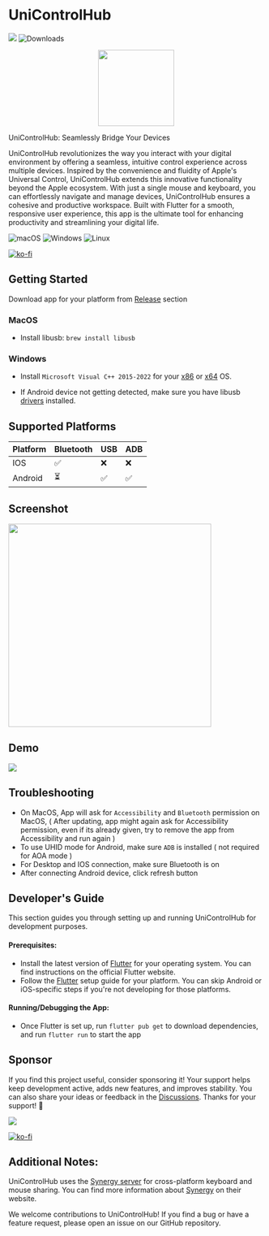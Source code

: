 # UniControlHub

[![](https://img.shields.io/static/v1?label=Sponsor&message=%E2%9D%A4&logo=GitHub&color=%23fe8e86)](https://github.com/sponsors/rohitsangwan01)
![Downloads](https://img.shields.io/github/downloads/rohitsangwan01/uni_control_hub/total.svg)

<p align="center">
  <img src="https://github.com/user-attachments/assets/41c886c0-f08c-4186-bc98-153aa2769d13" height=150 />
</p>

UniControlHub: Seamlessly Bridge Your Devices

UniControlHub revolutionizes the way you interact with your digital environment by offering a seamless, intuitive control experience across multiple devices. Inspired by the convenience and fluidity of Apple's Universal Control, UniControlHub extends this innovative functionality beyond the Apple ecosystem. With just a single mouse and keyboard, you can effortlessly navigate and manage devices, UniControlHub ensures a cohesive and productive workspace. Built with Flutter for a smooth, responsive user experience, this app is the ultimate tool for enhancing productivity and streamlining your digital life.

![macOS](https://img.shields.io/badge/mac%20os-000000?style=for-the-badge&logo=macos&logoColor=F0F0F0)
![Windows](https://img.shields.io/badge/Windows-0078D6?style=for-the-badge&logo=windows&logoColor=white)
![Linux](https://img.shields.io/badge/Linux-FCC624?style=for-the-badge&logo=linux&logoColor=black)

[![ko-fi](https://ko-fi.com/img/githubbutton_sm.svg)](https://ko-fi.com/rohitsangwan)


## Getting Started

Download app for your platform from [Release](https://github.com/rohitsangwan01/uni_control_hub/releases) section

### MacOS

- Install libusb: `brew install libusb`

### Windows

- Install `Microsoft Visual C++ 2015-2022` for your [x86](https://aka.ms/vs/17/release/vc_redist.x86.exe) or [x64](https://aka.ms/vs/17/release/vc_redist.x64.exe) OS.

- If Android device not getting detected, make sure you have libusb [drivers](https://github.com/libusb/libusb/wiki/Windows#driver-installation) installed.

## Supported Platforms

| Platform | Bluetooth | USB | ADB |
| -------- | --------- | --- | --- |
| IOS      | ✅        | ❌  | ❌  |
| Android  | ⏳        | ✅  | ✅  |


## Screenshot

<p align="start">
  <img src="https://github.com/rohitsangwan01/uni_control_hub/assets/59526499/7b2b87c3-4501-490b-a205-0e3815c4b583" height=400 />
</p>

## Demo

[![](http://markdown-videos-api.jorgenkh.no/youtube/KYsqdJkG2N0)](https://youtu.be/KYsqdJkG2N0)

## Troubleshooting
- On MacOS, App will ask for `Accessibility` and `Bluetooth` permission on MacOS, ( After updating, app might again ask for Accessibility permission, even if its already given, try to remove the app from Accessibility and run again )
- To use UHID mode for Android, make sure `ADB` is installed ( not required for AOA mode )
- For Desktop and IOS connection, make sure Bluetooth is on
- After connecting Android device, click refresh button

## Developer's Guide

This section guides you through setting up and running UniControlHub for development purposes.

#### Prerequisites:

- Install the latest version of [Flutter](https://flutter-ko.dev/get-started/install) for your operating system. You can find instructions on the official Flutter website.
- Follow the [Flutter](https://flutter-ko.dev/get-started/install) setup guide for your platform. You can skip Android or iOS-specific steps if you're not developing for those platforms.

#### Running/Debugging the App:

- Once Flutter is set up, run `flutter pub get` to download dependencies, and run `flutter run` to start the app

## Sponsor

If you find this project useful, consider sponsoring it! Your support helps keep development active, adds new features, and improves stability. You can also share your ideas or feedback in the [Discussions](https://github.com/rohitsangwan01/uni_control_hub/discussions). Thanks for your support! 🚀

[![](https://img.shields.io/static/v1?label=Sponsor&message=%E2%9D%A4&logo=GitHub&color=%23fe8e86)](https://github.com/sponsors/rohitsangwan01)

[![ko-fi](https://ko-fi.com/img/githubbutton_sm.svg)](https://ko-fi.com/rohitsangwan)


## Additional Notes:

UniControlHub uses the [Synergy server](https://github.com/symless/synergy-core) for cross-platform keyboard and mouse sharing. You can find more information about [Synergy](https://symless.com/synergy) on their website.

We welcome contributions to UniControlHub! If you find a bug or have a feature request, please open an issue on our GitHub repository.
